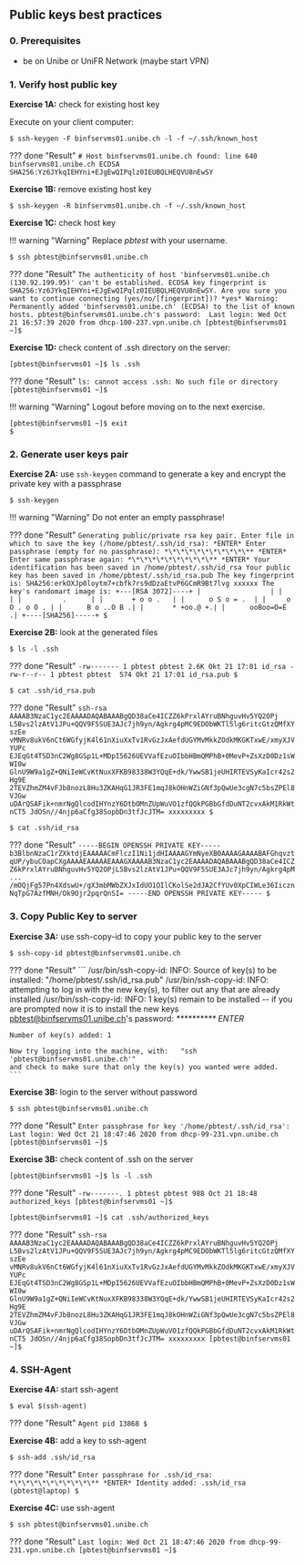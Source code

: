 ## Public keys best practices


### 0. Prerequisites

- be on Unibe or UniFR Network  (maybe start VPN)


### 1. Verify host public key

**Exercise 1A:** check for existing host key

Execute on your client computer:

```
$ ssh-keygen -F binfservms01.unibe.ch -l -f ~/.ssh/known_host
```

??? done "Result"
    ```
    # Host binfservms01.unibe.ch found: line 640 
    binfservms01.unibe.ch ECDSA SHA256:Yz6JYkqIEHYni+EJgEwQIPqlz0IEUBQLHEQVU8nEwSY
    ```
    
**Exercise 1B:** remove existing host key

```
$ ssh-keygen -R binfservms01.unibe.ch -f ~/.ssh/known_host
```

**Exercise 1C:** check host key

!!! warning "Warning"
    Replace *pbtest* with your username.
    


```
$ ssh pbtest@binfservms01.unibe.ch
```

??? done "Result"
    ```
    The authenticity of host 'binfservms01.unibe.ch (130.92.199.95)' can't be established.
    ECDSA key fingerprint is SHA256:Yz6JYkqIEHYni+EJgEwQIPqlz0IEUBQLHEQVU8nEwSY.
    Are you sure you want to continue connecting (yes/no/[fingerprint])? *yes*
    Warning: Permanently added 'binfservms01.unibe.ch' (ECDSA) to the list of known hosts.
    pbtest@binfservms01.unibe.ch's password: 
    Last login: Wed Oct 21 16:57:39 2020 from dhcp-100-237.vpn.unibe.ch
    [pbtest@binfservms01 ~]$ 
    ```

**Exercise 1D:** check content of .ssh directory on the server:

```
[pbtest@binfservms01 ~]$ ls .ssh
```

??? done "Result"
    ```
    ls: cannot access .ssh: No such file or directory
    [pbtest@binfservms01 ~]$ 
    ```

!!! warning "Warning"
    Logout before moving on to the next exercise.

```
[pbtest@binfservms01 ~]$ exit
$ 
```


### 2. Generate user keys pair

**Exercise 2A:** use `ssh-keygen` command to generate a key and encrypt the private key with a passphrase

```
$ ssh-keygen
```

!!! warning "Warning"
    Do not enter an empty passphrase!
    
??? done "Result"
    ```
    Generating public/private rsa key pair.
    Enter file in which to save the key (/home/pbtest/.ssh/id_rsa): *ENTER*
    Enter passphrase (empty for no passphrase): *\*\*\*\*\*\*\*\*\*\** *ENTER*
    Enter same passphrase again: *\*\*\*\*\*\*\*\*\*\** *ENTER*
    Your identification has been saved in /home/pbtest/.ssh/id_rsa
    Your public key has been saved in /home/pbtest/.ssh/id_rsa.pub
    The key fingerprint is:
    SHA256:erkOXJp0loytm7+cbfk7rs9dDzaEtvP6GCmR9Bt7lvg xxxxxx
    The key's randomart image is:
    +---[RSA 3072]----+
    |                 |
    |                 |
    |          .      |
    |       + o o .   |
    |      o S o = .  |
    |     o O . o O . |
    |      B o ..O B .|
    |       * +oo.@ +.|
    |      ooBoo=O=E .|
    +----[SHA256]-----+
    $  
    ```

**Exercise 2B:** look at the generated files

```
$ ls -l .ssh
```

??? done "Result"
    ```
    -rw------- 1 pbtest pbtest 2.6K Okt 21 17:01 id_rsa
    -rw-r--r-- 1 pbtest pbtest  574 Okt 21 17:01 id_rsa.pub
    $ 
    ```

```
$ cat .ssh/id_rsa.pub
```

??? done "Result"
    ```
    ssh-rsa AAAAB3NzaC1yc2EAAAADAQABAAABgQD38aCe4ICZZ6kPrxlAYruBNhguvHv5YQ2OPj
    L5Bvs2lzAtV1JPu+QQV9F5SUE3AJc7jh9yn/Agkrg4pMC9EDObWKTl5lg6ritcGtzQMfXYszEe
    vMNRv8ukV6nCt6WGfyjK4l61nXiuXxTv1RvGzJxAefdUGYMvMkkZOdkMKGKTxwE/xmyXJVYUPc
    EJEqGt4TSD3nC2Wg8GSp1L+MDpI5626UEVVafEzuOIbbHBmQMPhB+0MevP+ZsXzD0Dz1sWWI0w
    GlnU9W9a1gZ+QNiIeWCvKtNuxXFKB98338W3YQqE+dk/YwwSB1jeUHIRTEVSyKaIcr42s2Hg9E
    2TEVZhmZM4vFJb8nozL8Hu3ZKAHqG1JR3FE1mqJ8kOHnWZiGNf3pQwUe3cgN7c5bsZPEl8VJGw
    uDArQSAFik+nmrNgQlcodIHYnzY6DtbOMnZUpWuVO1zfQQkPGBbGfdDuNT2cvxAkM1RkWtnCT5
    JdOSn//4njp6aCfg38SopbDn3tfJcJTM= xxxxxxxxx
    $
    ```

```
$ cat .ssh/id_rsa
```

??? done "Result"
    ```
    -----BEGIN OPENSSH PRIVATE KEY-----
    b3BlbnNzaC1rZXktdjEAAAAACmFlczI1Ni1jdHIAAAAGYmNyeXB0AAAAGAAAABAFGhqvzt
    qUP/ybuCOapCXgAAAAEAAAAAEAAAGXAAAAB3NzaC1yc2EAAAADAQABAAABgQD38aCe4ICZ
    Z6kPrxlAYruBNhguvHv5YQ2OPjL5Bvs2lzAtV1JPu+QQV9F5SUE3AJc7jh9yn/Agkrg4pM
    ...
    /mOQjFg57Pn4XdswU+/gX3mbMWbZXJxIdUO1OIlCKolSe2dJA2CfYUv0XpCIWLe36Iiczn
    NqTpG7AzfMNH/Ok9Ojr2pqrQnSI=
    -----END OPENSSH PRIVATE KEY-----
    $ 
    ```




### 3. Copy Public Key to server

**Exercise 3A:** use ssh-copy-id to copy your public key to the server

```
$ ssh-copy-id pbtest@binfservms01.unibe.ch
```

??? done "Result"
    ```
    /usr/bin/ssh-copy-id: INFO: Source of key(s) to be installed: "/home/pbtest/.ssh/id_rsa.pub"
    /usr/bin/ssh-copy-id: INFO: attempting to log in with the new key(s), to filter out any that are already installed
    /usr/bin/ssh-copy-id: INFO: 1 key(s) remain to be installed -- if you are prompted now it is to install the new keys
    pbtest@binfservms01.unibe.ch's password: *\*\*\*\*\*\*\*\*\*\** *ENTER*

    Number of key(s) added: 1

    Now try logging into the machine, with:   "ssh 'pbtest@binfservms01.unibe.ch'"
    and check to make sure that only the key(s) you wanted were added.
    ```
    
**Exercise 3B:** login to the server without password

```
$ ssh pbtest@binfservms01.unibe.ch
```

??? done "Result"
    ```
    Enter passphrase for key '/home/pbtest/.ssh/id_rsa': 
    Last login: Wed Oct 21 18:47:46 2020 from dhcp-99-231.vpn.unibe.ch
    [pbtest@binfservms01 ~]$ 
    ```
    

**Exercise 3B:** check content of .ssh on the server

```
[pbtest@binfservms01 ~]$ ls -l .ssh
```

??? done "Result"
    ```
    -rw-------. 1 pbtest pbtest 988 Oct 21 18:48 authorized_keys
    [pbtest@binfservms01 ~]$ 
    ```
    
```
[pbtest@binfservms01 ~]$ cat .ssh/authorized_keys
```

??? done "Result"
    ```
    ssh-rsa AAAAB3NzaC1yc2EAAAADAQABAAABgQD38aCe4ICZZ6kPrxlAYruBNhguvHv5YQ2OPj
    L5Bvs2lzAtV1JPu+QQV9F5SUE3AJc7jh9yn/Agkrg4pMC9EDObWKTl5lg6ritcGtzQMfXYszEe
    vMNRv8ukV6nCt6WGfyjK4l61nXiuXxTv1RvGzJxAefdUGYMvMkkZOdkMKGKTxwE/xmyXJVYUPc
    EJEqGt4TSD3nC2Wg8GSp1L+MDpI5626UEVVafEzuOIbbHBmQMPhB+0MevP+ZsXzD0Dz1sWWI0w
    GlnU9W9a1gZ+QNiIeWCvKtNuxXFKB98338W3YQqE+dk/YwwSB1jeUHIRTEVSyKaIcr42s2Hg9E
    2TEVZhmZM4vFJb8nozL8Hu3ZKAHqG1JR3FE1mqJ8kOHnWZiGNf3pQwUe3cgN7c5bsZPEl8VJGw
    uDArQSAFik+nmrNgQlcodIHYnzY6DtbOMnZUpWuVO1zfQQkPGBbGfdDuNT2cvxAkM1RkWtnCT5
    JdOSn//4njp6aCfg38SopbDn3tfJcJTM= xxxxxxxxx
    [pbtest@binfservms01 ~]$ 
    ```
    

### 4. SSH-Agent

**Exercise 4A:** start ssh-agent

```
$ eval $(ssh-agent)
```

??? done "Result"
    ```
    Agent pid 13868
    $
    ```
    
**Exercise 4B:** add a key to ssh-agent

```
$ ssh-add .ssh/id_rsa
```

??? done "Result"
    ```
    Enter passphrase for .ssh/id_rsa: *\*\*\*\*\*\*\*\*\*\** *ENTER*
    Identity added: .ssh/id_rsa (pbtest@laptop)
    $ 
    ```
    

**Exercise 4C:** use ssh-agent


```
$ ssh pbtest@binfservms01.unibe.ch
```

??? done "Result"
    ```
    Last login: Wed Oct 21 18:47:46 2020 from dhcp-99-231.vpn.unibe.ch
    [pbtest@binfservms01 ~]$ 
    ```
    


